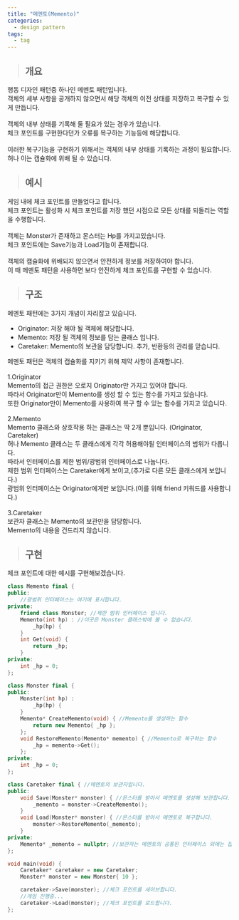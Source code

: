 ```yaml
---
title: "메멘토(Memento)"
categories:
  - design pattern
tags:
  - tag
---
```

> ## 개요

행동 디자인 패턴중 하나인 메멘토 패턴입니다.<br>
객체의 세부 사항을 공개하지 않으면서 해당 객체의 이전 상태를 저장하고 복구할 수 있게 만듭니다.<br>
<br>
객체의 내부 상태를 기록해 둘 필요가 있는 경우가 있습니다.<br>
체크 포인트를 구현한다던가 오류를 복구하는 기능등에 해당합니다.<br>
<br>
이러한 복구기능을 구현하기 위해서는 객체의 내부 상태를 기록하는 과정이 필요합니다.<br>
허나 이는 캡슐화에 위배 될 수 있습니다.
> ## 예시

게임 내에 체크 포인트를 만들었다고 합니다.<br>
체크 포인트는 활성화 시 체크 포인트를 저장 했던 시점으로 모든 상태를 되돌리는 역할을 수행합니다.<br>
<br>
객체는 Monster가 존재하고 몬스터는 Hp를 가지고있습니다.<br>
체크 포인트에는 Save기능과 Load기능이 존재합니다.<br>
<br>
객체의 캡슐화에 위배되지 않으면서 안전하게 정보를 저장하여야 합니다.<br>
이 때 메멘토 패턴을 사용하면 보다 안전하게 체크 포인트를 구현할 수 있습니다.
> ## 구조

메멘토 패턴에는 3가지 개념이 자리잡고 있습니다.
- Originator: 저장 해야 될 객체에 해당합니다.
- Memento: 저장 될 객체의 정보를 담는 클래스 입니다.
- Caretaker: Memento의 보관을 담당합니다. 추가, 반환등의 관리를 맏습니다.

메멘토 패턴은 객체의 캡슐화를 지키기 위해 제약 사항이 존재합니다.<br>
<br>
1.Originator<br>
Memento의 접근 권한은 오로지 Originator만 가지고 있어야 합니다.<br>
따라서 Originator만이 Memento를 생성 할 수 있는 함수를 가지고 있습니다.<br>
또한 Originator만이 Memento를 사용하여 복구 할 수 있는 함수를 가지고 있습니다.<br>
<br>
2.Memento<br>
Memento 클래스와 상호작용 하는 클래스는 딱 2개 뿐입니다. (Originator, Caretaker)<br>
허나 Memento 클래스는 두 클래스에게 각각 허용해야될 인터페이스의 범위가 다릅니다.<br>
따라서 인터페이스를 제한 범위/광범위 인터페이스로 나눕니다.<br>
제한 범위 인터페이스는 Caretaker에게 보이고,(추가로 다른 모든 클래스에게 보입니다.)<br>
광범위 인터페이스는 Originator에게만 보입니다.(이를 위해 friend 키워드를 사용합니다.)<br>
<br>
3.Caretaker<br>
보관자 클래스는 Memento의 보관만을 담당합니다.<br>
Memento의 내용을 건드리지 않습니다.

> ## 구현

체크 포인트에 대한 예시를 구현해보겠습니다.
```cpp
class Memento final {
public:
	//광범위 인터페이스는 여기에 표시합니다.
private:
	friend class Monster; //제한 범위 인터페이스 입니다. 
	Memento(int hp) : //이곳은 Monster 클래스밖에 볼 수 없습니다.
		_hp(hp) {
	}
	int Get(void) {
		return _hp;
	}
private:
	int _hp = 0;
};
```
```cpp
class Monster final {
public:
	Monster(int hp) :
		_hp(hp) {
	}
	Memento* CreateMemento(void) { //Memento를 생성하는 함수
		return new Memento{ _hp };
	};
	void RestoreMemento(Memento* memento) { //Memento로 복구하는 함수
		_hp = memento->Get();
	};
private:
	int _hp = 0;
};
```
```cpp
class Caretaker final { //메멘토의 보관자입니다.
public:
	void Save(Monster* monster) { //몬스터를 받아서 메멘토를 생성해 보관합니다.
		_memento = monster->CreateMemento();
	}
	void Load(Monster* monster) { //몬스터를 받아서 메멘토로 복구합니다.
		monster->RestoreMemento(_memento);
	}
private:
	Memento* _memento = nullptr; //보관자는 메멘토의 공통된 인터페이스 외에는 접근 불가
};
```
```cpp
void main(void) {
	Caretaker* caretaker = new Caretaker;
	Monster* monster = new Monster{ 10 };

	caretaker->Save(monster); //체크 포인트를 세이브합니다.
	//게임 진행중...
	caretaker->Load(monster); //체크 포인트를 로드합니다.
};

```
